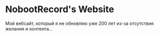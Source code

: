 # NobootRecord's Website

Мой вебсайт, который я не обновляю уже 200 лет из-за отсутствия желания и контента...
